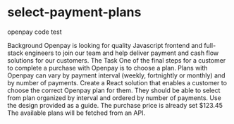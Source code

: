 # select-payment-plans
openpay code test

Background
Openpay is looking for quality Javascript frontend and full-stack engineers to join our team and help
deliver payment and cash flow solutions for our customers.
The Task
One of the final steps for a customer to complete a purchase with Openpay is to choose a plan. Plans
with Openpay can vary by payment interval (weekly, fortnightly or monthly) and by number of
payments.
Create a React solution that enables a customer to choose the
correct Openpay plan for them. They should be able to select
from plan organized by interval and ordered by number of
payments.
Use the design provided as a guide.
The purchase price is already set $123.45
The available plans will be fetched from an API.
